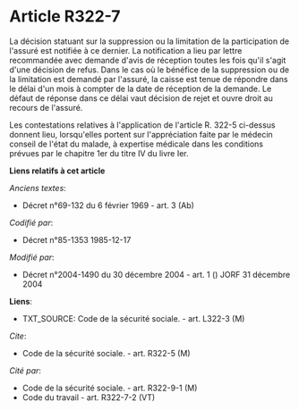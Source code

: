 # Article R322-7

La décision statuant sur la suppression ou la limitation de la participation de l'assuré est notifiée à ce dernier. La
notification a lieu par lettre recommandée avec demande d'avis de réception toutes les fois qu'il s'agit d'une décision de
refus. Dans le cas où le bénéfice de la suppression ou de la limitation est demandé par l'assuré, la caisse est tenue de
répondre dans le délai d'un mois à compter de la date de réception de la demande. Le défaut de réponse dans ce délai vaut
décision de rejet et ouvre droit au recours de l'assuré.

Les contestations relatives à l'application de l'article R. 322-5 ci-dessus donnent lieu, lorsqu'elles portent sur
l'appréciation faite par le médecin conseil de l'état du malade, à expertise médicale dans les conditions prévues par le
chapitre 1er du titre IV du livre Ier.

**Liens relatifs à cet article**

_Anciens textes_:

  - Décret n°69-132 du 6 février 1969 - art. 3 (Ab)

_Codifié par_:

  - Décret n°85-1353 1985-12-17

_Modifié par_:

  - Décret n°2004-1490 du 30 décembre 2004 - art. 1 () JORF 31 décembre 2004

**Liens**:

  - TXT_SOURCE: Code de la sécurité sociale. - art. L322-3 (M)

_Cite_:

  - Code de la sécurité sociale. - art. R322-5 (M)

_Cité par_:

  - Code de la sécurité sociale. - art. R322-9-1 (M)
  - Code du travail - art. R322-7-2 (VT)
